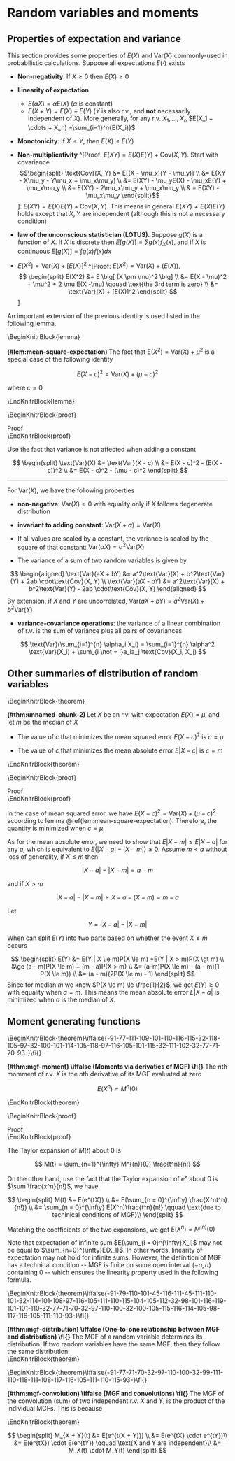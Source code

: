
# Random variables and moments 

## Properties of expectation and variance 

This section provides some properties of $E(X)$ and $\text{Var}(X)$ commonly-used in probabilistic calculations. Suppose all expectations $E(\cdot)$ exists 


- **Non-negativity**: If $X \ge 0$ then $E(X) \ge 0$  
- **Linearity of expectation**  
    - $E(\alpha X) = \alpha E(X)$ ($\alpha$ is constant)  
    - $E(X + Y) = E(X) + E(Y)$ ($Y$ is also r.v., and **not** necessarily independent of $X$). More generally,  for any r.v. $X_1, ..., X_n$ $E(X_1 + \cdots + X_n) =\sum_{i=1}^n{E(X_i)}$  
    

- **Monotonicity**: If $X \le Y$, then $E(X) \le E(Y)$  

- **Non-multiplicativity** ^[Proof: $E(XY) = E(X)E(Y) + \text{Cov}(X, Y)$. Start with covariance $$\begin{split}
\text{Cov}(X, Y) &= E[(X - \mu_x)(Y - \mu_y)] \\
&= E(XY - X\mu_y - Y\mu_x + \mu_x\mu_y) \\
&= E(XY) - \mu_yE(X) - \mu_xE(Y) + \mu_x\mu_y \\
&= E(XY) - 2\mu_x\mu_y + \mu_x\mu_y \\
& = E(XY) - \mu_x\mu_y
\end{split}$$]: $E(XY) = E(X)E(Y) + \text{Cov}(X, Y)$. This means in general $E(XY) \not= E(X)E(Y)$ holds except that $X, Y$ are independent (although this is not a necessary condition) 

- **law of the unconscious statistician (LOTUS)**. Suppose $g(X)$ is a function of $X$. If $X$ is discrete then $E[g(X)] = \sum g(x)f_X(x)$, and if $X$ is continuous $E[g(X)] = \int g(x)f(x)dx$  

- $E(X^2) = \text{Var}(X) + [E(X)]^2$ ^[Proof: $E(X^2) = \text{Var}(X) + \big( E(X) \big)$. $$
\begin{split}
E(X^2) &= E \big[ (X \pm \mu)^2 \big] \\
&= E(X - \mu)^2 + \mu^2 + 2 \mu E(X -\mu) \qquad \text{the 3rd term is zero} \\
&= \text{Var}(X) + [E(X)]^2
\end{split}
$$]



An important extension of the previous identity is used listed in the following lemma. 

\BeginKnitrBlock{lemma}<div class="lemma"><span class="lemma" id="lem:mean-square-expectation"><strong>(\#lem:mean-square-expectation) </strong></span>
The fact that $\text{E}(X^2) = \text{Var}(X) + \mu^2$ is a special case of the following identity


$$
E(X  - c)^2 = \text{Var}(X) + (\mu - c)^2
$$
  
where $c = 0$</div>\EndKnitrBlock{lemma}







\BeginKnitrBlock{proof}<div class="proof">Proof</div>\EndKnitrBlock{proof}


Use the fact that variance is not affected when adding a constant 

$$
\begin{split}
\text{Var}(X) &= \text{Var}(X - c) \\
&= E(X - c)^2 - (E(X - c))^2 \\ 
&= E(X - c)^2 - (\mu - c)^2
\end{split}
$$

<hr> 

For $\text{Var}(X)$, we have the following properties 

- **non-negative**: $\text{Var}(X) \ge 0$ with equality only if $X$ follows degenerate distribution  
- **invariant to adding constant**: $\text{Var}(X + \alpha) = \text{Var}(X)$  

- If all values are scaled by a constant, the variance is scaled by the square of that constant:  $\text{Var}(\alpha X) = \alpha^2\text{Var}(X)$  

- The variance of a sum of two random variables is given by 

$$
\begin{aligned}
\text{Var}(aX + bY) &= a^2\text{Var}(X) + b^2\text{Var}(Y) + 2ab \cdot\text{Cov}(X, Y) \\
\text{Var}(aX - bY) &= a^2\text{Var}(X) + b^2\text{Var}(Y) - 2ab \cdot\text{Cov}(X, Y)
\end{aligned}
$$
By extension, if $X$ and $Y$ are uncorrelated, $\text{Var}(aX + bY) = a^2\text{Var}(X) + b^2\text{Var}(Y)$


- **variance-covariance operations**: the variance of a linear combination of r.v. is the sum of variance plus all pairs of covariances 

$$
\text{Var}(\sum_{i=1}^{n} \alpha_i X_i) =
\sum_{i=1}^{n} \alpha^2 \text{Var}(X_i) + \sum_{i \not = j}a_ia_j \text{Cov}(X_i, X_j)
$$


## Other summaries of distribution of random variables 

\BeginKnitrBlock{theorem}<div class="theorem"><span class="theorem" id="thm:unnamed-chunk-2"><strong>(\#thm:unnamed-chunk-2) </strong></span>Let $X$ be an r.v. with expectation $E(X) = \mu$, and let $m$ be the median of $X$  

- The value of $c$ that minimizes the mean squared error $E(X - c)^2$ is $c = \mu$  

- The value of $c$ that minimizes the mean absolute error $E |X - c|$ is $c = m$ </div>\EndKnitrBlock{theorem}


\BeginKnitrBlock{proof}<div class="proof">Proof</div>\EndKnitrBlock{proof}


In the case of mean squared error, we have $E(X - c)^2 = \text{Var}(X) + (\mu - c)^2$ according to lemma \@ref(lem:mean-square-expectation). Therefore, the quantity is minimized when $c = \mu$.  

As for the mean absolute error, we need to show that $E|X - m| \le E |X - a|$ for any $a$, which is equivalent to $E(|X - a| - |X - m|) \ge 0$. Assume $m < a$  without loss of generality, if $X \le m$ then 

$$
|X - a| -|X - m| = a-m
$$


and if $X > m$ 

$$
|X - a| - |X - m| \ge X - a - (X- m) = m -a
$$

Let 

$$
Y  = |X - a| - |X - m|
$$

When can split $E(Y)$ into two parts based on whether the event $X \le m$ occurs 

$$
\begin{split}
E(Y) &= E(Y | X \le m)P(X \le m) +E(Y | X > m)P(X \gt m) \\
&\ge (a - m)P(X \le m) + (m - a)P(X > m) \\
&= (a-m)P(X \le m) - (a - m)(1 - P(X \le m)) \\
&= (a - m)(2P(X \le m) - 1)
\end{split}
$$
Since for median $m$ we know $P(X \le m) \le \frac{1}{2}$, we get $E(Y) \ge 0$ with equality when $a = m$. This means the mean absolute error $E|X - a|$ is minimized when $a$ is the median of $X$. 


## Moment generating functions 

\BeginKnitrBlock{theorem}\iffalse{-91-77-111-109-101-110-116-115-32-118-105-97-32-100-101-114-105-118-97-116-105-101-115-32-111-102-32-77-71-70-93-}\fi{}<div class="theorem"><span class="theorem" id="thm:mgf-moment"><strong>(\#thm:mgf-moment)  \iffalse (Moments via derivaties of MGF) \fi{} </strong></span>The $n$th momment of r.v. $X$ is the $n$th derivative of its MGF evaluated at zero

$$
E(X^n) = M^{n}(0)
$$</div>\EndKnitrBlock{theorem}

\BeginKnitrBlock{proof}<div class="proof">Proof</div>\EndKnitrBlock{proof}

The Taylor expansion of $M(t)$ about $0$ is

$$
M(t) = \sum_{n=1}^{\infty} M^{(n)}(0) \frac{t^n}{n!}
$$

On the other hand, use the fact that the Taylor expansion of $e^x$ about $0$ is $\sum \frac{x^n}{n!}$, we have

 

$$
\begin{split}
M(t)  &= E(e^{tX}) \\
&= E(\sum_{n = 0}^{\infty} \frac{X^nt^n}{n!}) \\
&= \sum_{n = 0}^{\infty} E(X^n)\frac{t^n}{n!} \qquad \text{due to techinical conditions of MGF}\\ 
\end{split} 
$$

Matching the coefficients of the two expansions, we get $E(X^n) = M^{(n)}(0)$

Note that expectation of infinite sum $E(\sum_{i = 0}^{\infty}X_i)$ may not be equal to $\sum_{n=0}^{\infty}E(X_I)$. In other words, linearity of expectation may not hold for infinite sums. However, the definition of MGF has a technical condition -- MGF is finite on some open interval $(-a, a)$ containing $0$ -- which ensures the linearity property used in the following formula.  


\BeginKnitrBlock{theorem}\iffalse{-91-79-110-101-45-116-111-45-111-110-101-32-114-101-108-97-116-105-111-110-115-104-105-112-32-98-101-116-119-101-101-110-32-77-71-70-32-97-110-100-32-100-105-115-116-114-105-98-117-116-105-111-110-93-}\fi{}<div class="theorem"><span class="theorem" id="thm:mgf-distribution"><strong>(\#thm:mgf-distribution)  \iffalse (One-to-one relationship between MGF and distribution) \fi{} </strong></span>The MGF of a random variable determines its distribution. If two random variables have the same MGF, then they follow the same distribution. </div>\EndKnitrBlock{theorem}

\BeginKnitrBlock{theorem}\iffalse{-91-77-71-70-32-97-110-100-32-99-111-110-118-111-108-117-116-105-111-110-115-93-}\fi{}<div class="theorem"><span class="theorem" id="thm:mgf-convolution"><strong>(\#thm:mgf-convolution)  \iffalse (MGF and convolutions) \fi{} </strong></span>The MGF of the convolution (sum) of two independent r.v. $X$ and $Y$, is the product of the individual MGFs. This is because 

</div>\EndKnitrBlock{theorem}

$$
\begin{split}
M_{X + Y}(t) &= E(e^{t(X + Y)}) \\
&= E(e^{tX} \cdot e^{tY})\\
&= E(e^{tX}) \cdot E(e^{tY}) \qquad \text{X and Y are independent}\\
&= M_X(t) \cdot M_Y(t)
\end{split}
$$
